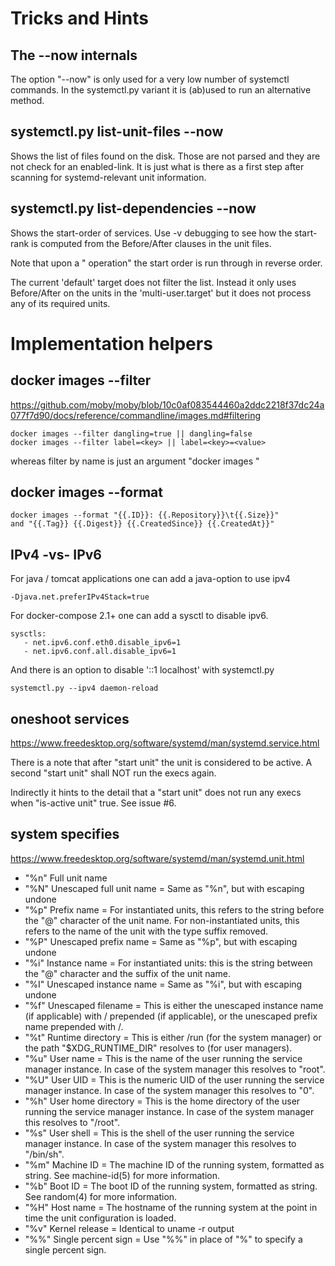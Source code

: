 # Tricks and Hints

## The --now internals

The option "--now" is only used for a very low number
of systemctl commands. In the systemctl.py variant
it is (ab)used to run an alternative method.

## systemctl.py list-unit-files --now

Shows the list of files found on the disk. Those are
not parsed and they are not check for an enabled-link.
It is just what is there as a first step after scanning
for systemd-relevant unit information.

## systemctl.py list-dependencies --now

Shows the start-order of services. Use -v debugging to 
see how the start-rank is computed from the Before/After 
clauses in the unit files.

Note that upon a "<stop> operation" the start order is
run through in reverse order.

The current 'default' target does not filter the list.
Instead it only uses Before/After on the units in the
'multi-user.target' but it does not process any of
its required units.

# Implementation helpers

## docker images --filter

https://github.com/moby/moby/blob/10c0af083544460a2ddc2218f37dc24a077f7d90/docs/reference/commandline/images.md#filtering

    docker images --filter dangling=true || dangling=false
    docker images --filter label=<key> || label=<key>=<value>

whereas filter by name is just an argument "docker images <name>"

## docker images --format

    docker images --format "{{.ID}}: {{.Repository}}\t{{.Size}}"
    and "{{.Tag}} {{.Digest}} {{.CreatedSince}} {{.CreatedAt}}"

## IPv4 -vs- IPv6

For java / tomcat applications one can add a java-option to use ipv4

    -Djava.net.preferIPv4Stack=true

For docker-compose 2.1+ one can add a sysctl to disable ipv6.

    sysctls:
       - net.ipv6.conf.eth0.disable_ipv6=1
       - net.ipv6.conf.all.disable_ipv6=1

And there is an option to disable '::1 localhost' with systemctl.py

    systemctl.py --ipv4 daemon-reload

## oneshoot services

https://www.freedesktop.org/software/systemd/man/systemd.service.html

There is a note that after "start unit" the unit is considered to be
active. A second "start unit" shall NOT run the execs again.

Indirectly it hints to the detail that a "start unit" does not run
any execs when "is-active unit" true. See issue #6.

## system specifies

https://www.freedesktop.org/software/systemd/man/systemd.unit.html

* "%n" Full unit name
* "%N" Unescaped full unit name = Same as "%n", but with escaping undone
* "%p" Prefix name = For instantiated units, this refers to the string before the "@" character of the unit name. For non-instantiated units, this refers to the name of the unit with the type suffix removed.
* "%P" Unescaped prefix name = Same as "%p", but with escaping undone
* "%i" Instance name = For instantiated units: this is the string between the "@" character and the suffix of the unit name.
* "%I" Unescaped instance name = Same as "%i", but with escaping undone
* "%f" Unescaped filename = This is either the unescaped instance name (if applicable) with / prepended (if applicable), or the unescaped prefix name prepended with /.
* "%t" Runtime directory = This is either /run (for the system manager) or the path "$XDG_RUNTIME_DIR" resolves to (for user managers).
* "%u" User name = This is the name of the user running the service manager instance. In case of the system manager this resolves to "root".
* "%U" User UID  = This is the numeric UID of the user running the service manager instance. In case of the system manager this resolves to "0".
* "%h" User home directory  = This is the home directory of the user running the service manager instance. In case of the system manager this resolves to "/root".
* "%s" User shell = This is the shell of the user running the service manager instance. In case of the system manager this resolves to "/bin/sh".
* "%m" Machine ID = The machine ID of the running system, formatted as string. See machine-id(5) for more information.
* "%b" Boot ID = The boot ID of the running system, formatted as string. See random(4) for more information.
* "%H" Host name = The hostname of the running system at the point in time the unit configuration is loaded.
* "%v" Kernel release = Identical to uname -r output
* "%%" Single percent sign = Use "%%" in place of "%" to specify a single percent sign.
